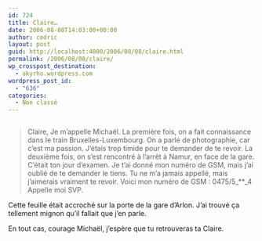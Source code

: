 ```yaml
---
id: 724
title: Claire…
date: 2006-08-08T14:03:00+00:00
author: cedric
layout: post
guid: http://localhost:4000/2006/08/08/claire.html
permalink: /2006/08/08/claire/
wp_crosspost_destination:
  - akyrho.wordpress.com
wordpress_post_id:
  - "636"
categories:
  - Non classé
---
```

<img src="https://i2.wp.com/static.flickr.com/60/209951547_7adb6b9dac.jpg?w=900" alt="" data-recalc-dims="1" />

> Claire, Je m’appelle Michaël. La première fois, on a fait connaissance dans le train Bruxelles-Luxembourg. On a parlé de photographie, car c’est ma passion. J’étais trop timide pour te demander de te revoir. La deuxième fois, on s’est rencontré à l’arrêt à Namur, en face de la gare. C’était ton jour d’examen. Je t’ai donné mon numéro de GSM, mais j’ai oublié de te demander le tiens. Tu ne m’a jamais appellé, mais j’aimerais vraiment te revoir. Voici mon numéro de GSM : 0475/5_**_4 Appelle moi SVP.

Cette feuille était accroché sur la porte de la gare d’Arlon. J’ai trouvé ça tellement mignon qu’il fallait que j’en parle.

En tout cas, courage Michaël, j’espère que tu retrouveras ta Claire.